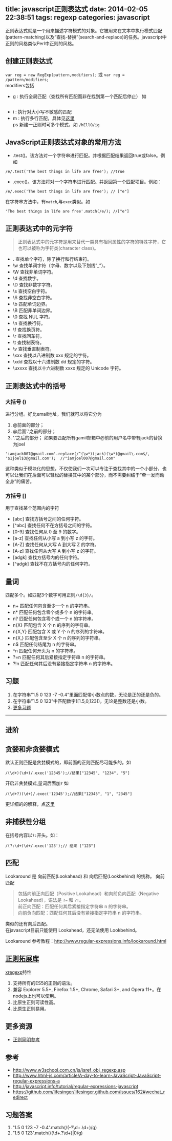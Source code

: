 title: javascript正则表达式
date: 2014-02-05 22:38:51
tags: regexp
categories: javascript
---
正则表达式就是一个用来描述字符模式的对象。它被用来在文本中执行模式匹配(pattern-matching)以及”查找-替换”(search-and-replace)的任务。javascript中正则的风格类似Perl中正则的风格。
<!-- more -->

## 创建正则表达式
`var reg = new RegExp(pattern,modifiers);`
或
`var reg = /pattern/modifiers; `     
modifiers包括
* g : 执行全局匹配（查找所有匹配而非在找到第一个匹配后停止）
    如  
    ```'Hey, Is this all there Is '.replace(/Is/g, 'is');//替换某字符串中所有的Is为is
    ```
* i : 执行对大小写不敏感的匹配
* m : 执行多行匹配，具体见[这里](http://javascript.info/tutorial/ahchors-and-multiline-mode)    
ps 新建一正则时可多个模式，如 `/hEllO/ig`


## JavaScript正则表达式对象的常用方法
* .test()。该方法对一个字符串进行匹配。并根据匹配结果返回true或false。例如
```   
/e/.test('The best things in life are free'); //true
```
* .exec()。该方法将对一个字符串进行匹配。并返回第一个匹配项目。例如：
```
/e/.exec('The best things in life are free'); // ["e"]
```

在字符串方法中，有`match`,与`exec`类似。如
```
'The best things in life are free'.match(/e/); //["e"]
```

## 正则表达式中的元字符
> 正则表达式中的元字符是用来替代一类具有相同属性的字符的特殊字符，它也可以被称为字符类(character class)。 


* .   查找单个字符，除了换行和行结束符。
* \w  查找单词字符（字母、数字以及下划线”_”）。
* \W  查找非单词字符。
* \d  查找数字。
* \D  查找非数字字符。
* \s  查找空白字符。
* \S  查找非空白字符。
* \b  匹配单词边界。
* \B  匹配非单词边界。
* \0  查找 NUL 字符。
* \n  查找换行符。
* \f  查找换页符。
* \r  查找回车符。
* \t  查找制表符。
* \v  查找垂直制表符。
* \xxx    查找以八进制数 xxx 规定的字符。
* \xdd    查找以十六进制数 dd 规定的字符。
* \uxxxx  查找以十六进制数 xxxx 规定的 Unicode 字符。

## 正则表达式中的括号
### 大括号 ()
进行分组。好比email地址，我们就可以将它分为

1. @前面的部分；
2. @后面’.’之前的部分；
3. ’.’之后的部分；
如果要匹配所有gamil邮箱中@前的用户名中带有jack的替换为joel
```
'iamjack007@gmail.com'.replace(/^(\w*)(jack)(\w*)@gmail\.com$/, '$1joel$3@gmail.com');  //"iamjoel007@gmail.com"  
```    
这种类似于模块化的思想，不仅使我们一次可以专注于查找其中的一个小部分，也可以让我们在后面可以轻松的替换其中的某个部分，而不需要纠结于“牵一发而动全身”的痛苦。

### 方括号 []
用于查找某个范围内的字符

* [abc]   查找方括号之间的任何字符。
* [^abc]  查找任何不在方括号之间的字符。
* [0-9]   查找任何从 0 至 9 的数字。
* [a-z]   查找任何从小写 a 到小写 z 的字符。
* [A-Z]   查找任何从大写 A 到大写 Z 的字符。
* [A-z]   查找任何从大写 A 到小写 z 的字符。
* [adgk]  查找方括号内的任何字符。
* [^adgk] 查找不在方括号内的任何字符。

## 量词
匹配多个。如匹配3个数字可用正则`/\d{3}/`。

* n+  匹配任何包含至少一个 n 的字符串。
* n*  匹配任何包含零个或多个 n 的字符串。
* n?  匹配任何包含零个或一个 n 的字符串。
* n{X}    匹配包含 X 个 n 的序列的字符串。
* n{X,Y}  匹配包含 X 或 Y 个 n 的序列的字符串。
* n{X,}   匹配包含至少 X 个 n 的序列的字符串。
* n$  匹配任何结尾为 n 的字符串。
* ^n  匹配任何开头为 n 的字符串。
* ?=n     匹配任何其后紧接指定字符串 n 的字符串。
* ?!n     匹配任何其后没有紧接指定字符串 n 的字符串。

## 习题
1. 在字符串”1.5 0 123 -7 -0.4”里面匹配带小数点的数，无论是正的还是负的。
1. 在字符串”1.5 0 123”中匹配数字([1.5,0,123])，无论是整数还是小数。
1. [更多习题](http://javascript.info/tutorial/practice)

------------
## 进阶
## 贪婪和非贪婪模式
默认正则匹配是贪婪模式的，即前面的正则匹配尽可能多的。如
```
/(\d+)(\d+)/.exec('12345');//结果["12345", "1234", "5"]
```

开启非贪婪模式,量词后面加`?`
如
```
/(\d+?)(\d+)/.exec('12345');//结果["12345", "1", "2345"]
```

更详细的的解释，点[这里](http://javascript.info/tutorial/greedy-and-lazy)

## 非捕获性分组 
在括号内容以`?:`开头。如：
```
/(?:\d+)\d+/.exec('123');// 结果 ["123"]
```
## 匹配
Lookaround 是 向前匹配(Lookahead) 和 向后匹配(Lookbehind) 的统称。
向前匹配
> 包括向前正向匹配（Positive Lookahead）和向前负向匹配（Negative Lookahead），语法是 `?=` 和 `?!`。    
前正向匹配：匹配任何其后紧接指定字符串 n 的字符串。    
向前负向匹配：匹配任何其后没有紧接指定字符串 n 的字符串。

类似的还有向后匹配。     
在javascript目前只能使用 Lookahead，还无法使用 Lookbehind。

Lookaround 参考教程：http://www.regular-expressions.info/lookaround.html

## [正则拓展库](http://xregexp.com/)
[xregexp](http://xregexp.com/)特性

1. 支持所有的ES5的正则的语法。
1. 兼容 Explorer 5.5+, Firefox 1.5+, Chrome, Safari 3+, and Opera 11+。在nodejs上也可以使用。
1. 比原生正则可读性高。
1. 比原生正则易用。

## 更多资源
* [正则简明参考](http://javascript.info/tutorial/regular-expressions-javascript)


## 参考
* http://www.w3school.com.cn/js/jsref_obj_regexp.asp
* http://www.html-js.com/article/A-day-to-learn-JavaScript-JavaScript-regular-expressions-a
* http://javascript.info/tutorial/regular-expressions-javascript
* https://github.com/lifesinger/lifesinger.github.com/issues/162#wechat_redirect

## 习题答案
1. '1.5 0 123 -7 -0.4'.match(/(-?\d+\.\d+)/g)
2. '1.5 0 123'.match(/(\d+\.?\d+)|0/g)